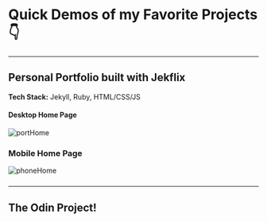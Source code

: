 # Quick Demos of my Favorite Projects 👇  
---
## Personal Portfolio built with Jekflix

**Tech Stack:** Jekyll, Ruby, HTML/CSS/JS


#### **Desktop Home Page**
![portHome](https://github.com/user-attachments/assets/88ea50c5-4c50-40a1-bb07-e0c1b185c832)
### **Mobile Home Page**
![phoneHome](https://github.com/user-attachments/assets/cfc1d27c-ee45-42ae-af20-37b399717a20)
### 
---


## **The Odin Project!**
